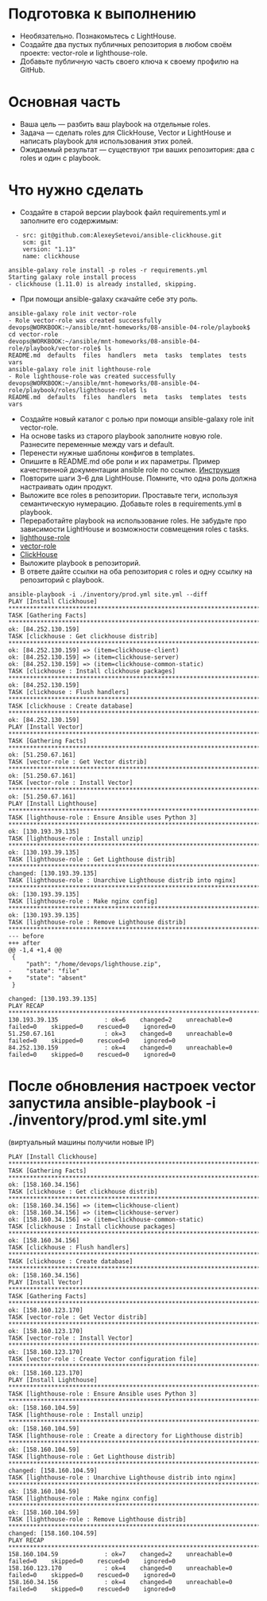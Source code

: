 # Подготовка к выполнению
- Необязательно. Познакомьтесь с LightHouse.
- Создайте два пустых публичных репозитория в любом своём проекте: vector-role и lighthouse-role.
- Добавьте публичную часть своего ключа к своему профилю на GitHub.
# Основная часть
- Ваша цель — разбить ваш playbook на отдельные roles.
- Задача — сделать roles для ClickHouse, Vector и LightHouse и написать playbook для использования этих ролей.
- Ожидаемый результат — существуют три ваших репозитория: два с roles и один с playbook.
# Что нужно сделать
- Создайте в старой версии playbook файл requirements.yml и заполните его содержимым:
```
  - src: git@github.com:AlexeySetevoi/ansible-clickhouse.git
    scm: git
    version: "1.13"
    name: clickhouse
```
```
ansible-galaxy role install -p roles -r requirements.yml
Starting galaxy role install process
- clickhouse (1.11.0) is already installed, skipping.
```
- При помощи ansible-galaxy скачайте себе эту роль.
```
ansible-galaxy role init vector-role
- Role vector-role was created successfully
devops@WORKBOOK:~/ansible/mnt-homeworks/08-ansible-04-role/playbook$ cd vector-role
devops@WORKBOOK:~/ansible/mnt-homeworks/08-ansible-04-role/playbook/vector-role$ ls
README.md  defaults  files  handlers  meta  tasks  templates  tests  vars
ansible-galaxy role init lighthouse-role
- Role lighthouse-role was created successfully
devops@WORKBOOK:~/ansible/mnt-homeworks/08-ansible-04-role/playbook/roles/lighthouse-role$ ls
README.md  defaults  files  handlers  meta  tasks  templates  tests  vars
```
- Создайте новый каталог с ролью при помощи ansible-galaxy role init vector-role.
- На основе tasks из старого playbook заполните новую role. Разнесите переменные между vars и default.
- Перенести нужные шаблоны конфигов в templates.
- Опишите в README.md обе роли и их параметры. Пример качественной документации ansible role по ссылке. [Инструкция](https://github.com/EVolgina/ansible-04/blob/main/instruction)
- Повторите шаги 3–6 для LightHouse. Помните, что одна роль должна настраивать один продукт.
- Выложите все roles в репозитории. Проставьте теги, используя семантическую нумерацию. Добавьте roles в requirements.yml в playbook.
- Переработайте playbook на использование roles. Не забудьте про зависимости LightHouse и возможности совмещения roles с tasks.
 - [lighthouse-role](https://github.com/EVolgina/lighthouse-role.git)
 - [vector-role](https://github.com/EVolgina/vector-role.git)
 - [ClickHouse](https://github.com/EVolgina/clickhouse-role.git)
- Выложите playbook в репозиторий.
- В ответе дайте ссылки на оба репозитория с roles и одну ссылку на репозиторий с playbook. 
```
ansible-playbook -i ./inventory/prod.yml site.yml --diff 
PLAY [Install Clickhouse] **********************************************************************************************************************************************
TASK [Gathering Facts] *************************************************************************************************************************************************
ok: [84.252.130.159]
TASK [clickhouse : Get clickhouse distrib] *****************************************************************************************************************************
ok: [84.252.130.159] => (item=clickhouse-client)
ok: [84.252.130.159] => (item=clickhouse-server)
ok: [84.252.130.159] => (item=clickhouse-common-static)
TASK [clickhouse : Install clickhouse packages] ************************************************************************************************************************
ok: [84.252.130.159]
TASK [clickhouse : Flush handlers] *************************************************************************************************************************************
TASK [clickhouse : Create database] ************************************************************************************************************************************
ok: [84.252.130.159]
PLAY [Install Vector] **************************************************************************************************************************************************
TASK [Gathering Facts] *************************************************************************************************************************************************
ok: [51.250.67.161]
TASK [vector-role : Get Vector distrib] ********************************************************************************************************************************
ok: [51.250.67.161]
TASK [vector-role : Install Vector] ************************************************************************************************************************************
ok: [51.250.67.161]
PLAY [Install Lighthouse] **********************************************************************************************************************************************
TASK [lighthouse-role : Ensure Ansible uses Python 3] ******************************************************************************************************************
ok: [130.193.39.135]
TASK [lighthouse-role : Install unzip] *********************************************************************************************************************************
ok: [130.193.39.135]
TASK [lighthouse-role : Get Lighthouse distrib] ************************************************************************************************************************
changed: [130.193.39.135]
TASK [lighthouse-role : Unarchive Lighthouse distrib into nginx] *******************************************************************************************************
ok: [130.193.39.135]
TASK [lighthouse-role : Make nginx config] *****************************************************************************************************************************
ok: [130.193.39.135]
TASK [lighthouse-role : Remove Lighthouse distrib] *********************************************************************************************************************
--- before
+++ after
@@ -1,4 +1,4 @@
 {
     "path": "/home/devops/lighthouse.zip",
-    "state": "file"
+    "state": "absent"
 }

changed: [130.193.39.135]
PLAY RECAP *************************************************************************************************************************************************************
130.193.39.135             : ok=6    changed=2    unreachable=0    failed=0    skipped=0    rescued=0    ignored=0
51.250.67.161              : ok=3    changed=0    unreachable=0    failed=0    skipped=0    rescued=0    ignored=0
84.252.130.159             : ok=4    changed=0    unreachable=0    failed=0    skipped=0    rescued=0    ignored=0
```
# После обновления настроек vector запустила ansible-playbook -i ./inventory/prod.yml site.yml
(виртуальный машины получили новые IP)
```
PLAY [Install Clickhouse] **********************************************************************************************************************************************
TASK [Gathering Facts] *************************************************************************************************************************************************
ok: [158.160.34.156]
TASK [clickhouse : Get clickhouse distrib] *****************************************************************************************************************************
ok: [158.160.34.156] => (item=clickhouse-client)
ok: [158.160.34.156] => (item=clickhouse-server)
ok: [158.160.34.156] => (item=clickhouse-common-static)
TASK [clickhouse : Install clickhouse packages] ************************************************************************************************************************
ok: [158.160.34.156]
TASK [clickhouse : Flush handlers] *************************************************************************************************************************************
TASK [clickhouse : Create database] ************************************************************************************************************************************
ok: [158.160.34.156]
PLAY [Install Vector] **************************************************************************************************************************************************
TASK [Gathering Facts] *************************************************************************************************************************************************
ok: [158.160.123.170]
TASK [vector-role : Get Vector distrib] ********************************************************************************************************************************
ok: [158.160.123.170]
TASK [vector-role : Install Vector] ************************************************************************************************************************************
ok: [158.160.123.170]
TASK [vector-role : Create Vector configuration file] ******************************************************************************************************************
ok: [158.160.123.170]
PLAY [Install Lighthouse] **********************************************************************************************************************************************
TASK [lighthouse-role : Ensure Ansible uses Python 3] ******************************************************************************************************************
ok: [158.160.104.59]
TASK [lighthouse-role : Install unzip] *********************************************************************************************************************************
ok: [158.160.104.59]
TASK [lighthouse-role : Create a directory for Lighthouse distrib] *****************************************************************************************************
ok: [158.160.104.59]
TASK [lighthouse-role : Get Lighthouse distrib] ************************************************************************************************************************
changed: [158.160.104.59]
TASK [lighthouse-role : Unarchive Lighthouse distrib into nginx] *******************************************************************************************************
ok: [158.160.104.59]
TASK [lighthouse-role : Make nginx config] *****************************************************************************************************************************
ok: [158.160.104.59]
TASK [lighthouse-role : Remove Lighthouse distrib] *********************************************************************************************************************
changed: [158.160.104.59]
PLAY RECAP *************************************************************************************************************************************************************
158.160.104.59             : ok=7    changed=2    unreachable=0    failed=0    skipped=0    rescued=0    ignored=0
158.160.123.170            : ok=4    changed=0    unreachable=0    failed=0    skipped=0    rescued=0    ignored=0
158.160.34.156             : ok=4    changed=0    unreachable=0    failed=0    skipped=0    rescued=0    ignored=0

```
